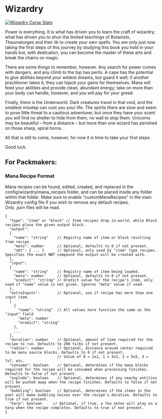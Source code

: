 # Wizardry
[![Wizardry Curse Stats](http://cf.way2muchnoise.eu/full_278155_downloads.svg)](https://minecraft.curseforge.com/projects/wizardry-mod)

Power is everything. It is what has driven you to learn the craft of wizardry; what has driven you to shun the limited teachings of Botanists, Thaumaturges and their ilk to create your own spells. You are only just now taking the first steps of this journey by studying this book you hold in your hands but, with dedication, you can become the master of these arts and break the chains on magic.

There are some things to remember, however. Any search for power comes with dangers, and any climb to the top has perils. A cape has the potential to give abilities beyond your wildest dreams, but guard it well; if another practitioner takes it, they can hijack your gains for themselves. Mana will feed your abilities and provide clean, abundant energy; take on more than your body can handle, however, and you will pay for your greed.

Finally, there is the Underworld. Dark creatures travel in that void, and the smallest misstep can cost you your life. The spirits there are slow and seem to pose little threat to a cautious adventurer, but once they have your scent you will find no shelter to hide from them, no wall to stop them. Unicorns may be beautiful – from a distance – but more than one wizard has perished on those sharp, spiral horns.

All that is still to come, however, for now it is time to take your first steps.

Good luck.

## For Packmakers:

### Mana Recipe Format
Mana recipes can be found, edited, created, and replaced in the config/wizardry/mana_recipes folder, and can be placed inside any folder within that folder. Make sure to enable "customManaRecipes" in the main Wizardry config file if you wish to remove any default recipes.    
Only .json files will be read.

```
{
  "type": "item" or "block" // Item recipes drop in-world, while Block recipes place the given output block.
  "output":
  {
    "name": "string"    // Registry name of item or block resulting from recipe.
    "meta": number      // Optional, defaults to 0 if not present.
    "nbt": { ... }      // Optional, only used by "item" type recipes. Specifies the exact NBT compound the output will be created with.
  },
  "input":
  {
    "name": "string"    // Registry name of item being loaded.
    "meta": number      // Optional, defaults to 0 if not present.
    "oredict": "string" // Oredict value for the recipe's item, only used if "name" value is not given. Ignores "meta" value if used.
  },
  "extraInputs":        // Optional, use if recipe has more than one input item.
  [
    {
      "name": "string"  // All values here function the same as the "input" field
      "meta": number
      "oredict": "string"
    },
    ...
  ],
  "duration": number    // Optional, amount of time required for the recipe to run. Defaults to 200 ticks if not present.
  "radius": number      // Optional, distance around center required to be mana source blocks. Defaults to 0 if not present.
                        // Value of 0 = 1x1, 1 = 3x3, 2 = 5x5, 3 = 7x7, etc.
  "consume": boolean    // Optional, determines if the mana blocks required for the recipe will be consumed when processing finishes. Defaults to false if not present.
  "explode": boolean    // Optional, determines if any nearby entities will be pushed away when the recipe finishes. Defaults to false if not present.
  "bubbling": boolean   // Optional, determines if the items in the pool will make bubbling noises over the recipe's duration. Defaults to true if not present.
  "harp": boolean     // Optional, if true, a few notes will play on a harp when the recipe completes. Defaults to true if not present.
}
```
